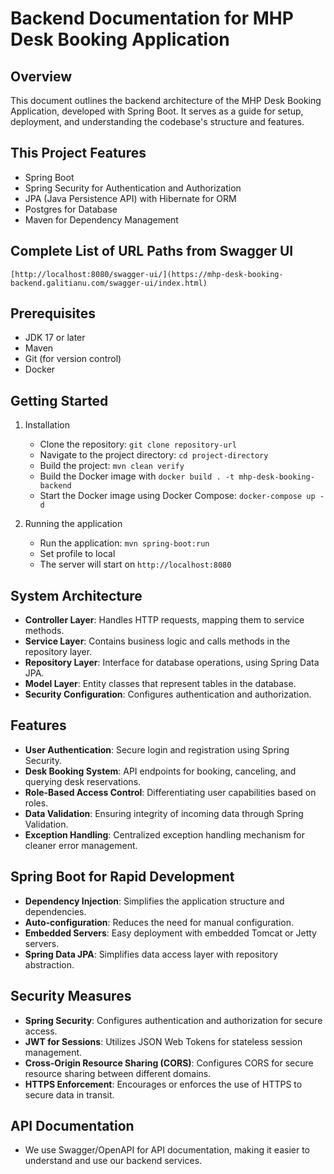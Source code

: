 # Backend Documentation for MHP Desk Booking Application

## Overview

This document outlines the backend architecture of the MHP Desk Booking Application, developed with Spring Boot. It serves as a guide for setup, deployment, and understanding the codebase's structure and features.

## This Project Features
* Spring Boot
* Spring Security for Authentication and Authorization
* JPA (Java Persistence API) with Hibernate for ORM
* Postgres for Database
* Maven for Dependency Management

## Complete List of URL Paths from Swagger UI
`[http://localhost:8080/swagger-ui/](https://mhp-desk-booking-backend.galitianu.com/swagger-ui/index.html)`

## Prerequisites

- JDK 17 or later
- Maven 
- Git (for version control)
- Docker

## Getting Started

1. Installation

   - Clone the repository: `git clone repository-url`
   - Navigate to the project directory: `cd project-directory`
   - Build the project: `mvn clean verify`
   - Build the Docker image with `docker build . -t mhp-desk-booking-backend`
   - Start the Docker image using Docker Compose: `docker-compose up -d`

2. Running the application
   - Run the application: `mvn spring-boot:run`
   - Set profile to local
   - The server will start on `http://localhost:8080`

## System Architecture

- **Controller Layer**: Handles HTTP requests, mapping them to service methods.
- **Service Layer**: Contains business logic and calls methods in the repository layer.
- **Repository Layer**: Interface for database operations, using Spring Data JPA.
- **Model Layer**: Entity classes that represent tables in the database.
- **Security Configuration**: Configures authentication and authorization.

## Features

- **User Authentication**: Secure login and registration using Spring Security.
- **Desk Booking System**: API endpoints for booking, canceling, and querying desk reservations.
- **Role-Based Access Control**: Differentiating user capabilities based on roles.
- **Data Validation**: Ensuring integrity of incoming data through Spring Validation.
- **Exception Handling**: Centralized exception handling mechanism for cleaner error management.

## Spring Boot for Rapid Development

- **Dependency Injection**: Simplifies the application structure and dependencies.
- **Auto-configuration**: Reduces the need for manual configuration.
- **Embedded Servers**: Easy deployment with embedded Tomcat or Jetty servers.
- **Spring Data JPA**: Simplifies data access layer with repository abstraction.

## Security Measures

- **Spring Security**: Configures authentication and authorization for secure access.
- **JWT for Sessions**: Utilizes JSON Web Tokens for stateless session management.
- **Cross-Origin Resource Sharing (CORS)**: Configures CORS for secure resource sharing between different domains.
- **HTTPS Enforcement**: Encourages or enforces the use of HTTPS to secure data in transit.

## API Documentation

- We use Swagger/OpenAPI for API documentation, making it easier to understand and use our backend services.
